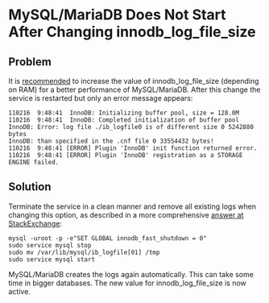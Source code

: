 # MySQL/MariaDB Does Not Start After Changing innodb_log_file_size

Problem
-------

It is [recommended](../../installation/manual-installation/system-settings.md) to increase the value of innodb_log_file_size (depending on RAM) for a better performance of MySQL/MariaDB. After this change the service is restarted but only an error message appears:

    110216  9:48:41  InnoDB: Initializing buffer pool, size = 128.0M
    110216  9:48:41  InnoDB: Completed initialization of buffer pool
    InnoDB: Error: log file ./ib_logfile0 is of different size 0 5242880 bytes
    InnoDB: than specified in the .cnf file 0 33554432 bytes!
    110216  9:48:41 [ERROR] Plugin 'InnoDB' init function returned error.
    110216  9:48:41 [ERROR] Plugin 'InnoDB' registration as a STORAGE ENGINE failed.

Solution
--------

Terminate the service in a clean manner and remove all existing logs when changing this option, as described in a more comprehensive [answer at StackExchange](http://dba.stackexchange.com/questions/1261/how-to-safely-change-mysql-innodb-variable-innodb-log-file-size):

    mysql -uroot -p -e"SET GLOBAL innodb_fast_shutdown = 0"
    sudo service mysql stop
    sudo mv /var/lib/mysql/ib_logfile[01] /tmp
    sudo service mysql start

MySQL/MariaDB creates the logs again automatically. This can take some time in bigger databases. The new value for innodb_log_file_size is now active.
